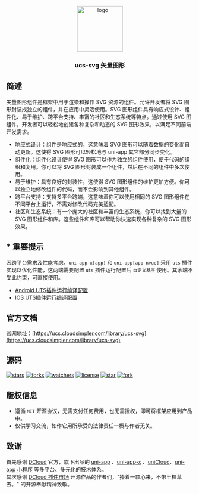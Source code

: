 <p align="center"><img alt="logo" src="https://ucs.cloudsimpler.com/logo/svg.svg" width="123"></p>
<h3 align="center">ucs-svg 矢量图形</h3>

## 简述
矢量图形组件是框架中用于渲染和操作 SVG 资源的组件。允许开发者将 SVG 图形封装成独立的组件，并在应用中灵活使用。SVG 图形组件具有响应式设计、组件化、易于维护、跨平台支持、丰富的社区和生态系统等特点。通过使用 SVG 图组件，开发者可以轻松地创建各种复杂和动态的 SVG 图形效果，以满足不同前端开发需求。

- 响应式设计：组件是响应式的，这意味着 SVG 图形可以随着数据的变化而自动更新。这使得 SVG 图形可以轻松地与 uni-app 其它部分同步变化。
- 组件化：组件化设计使得 SVG 图形可以作为独立的组件使用，便于代码的组织和复用。你可以将 SVG 图形封装成一个组件，然后在不同的组件中多次使用。
- 易于维护：具有良好的封装性，这使得 SVG 图形组件的维护更加方便。你可以独立地修改组件的代码，而不会影响到其他组件。
- 跨平台支持：支持多平台跨端，这意味着你可以使用相同的 SVG 图形组件在不同平台上运行，不需对修改代码完美适配。
- 社区和生态系统：有一个庞大的社区和丰富的生态系统，你可以找到大量的 SVG 图形组件和库。这些组件和库可以帮助你快速实现各种复杂的 SVG 图形效果。

## * 重要提示
因跨平台需求及性能考虑，`uni-app-x[app]` 和 `uni-app[app-nvue]` 采用 `uts` 插件实现以优化性能，这两端需要配置 `uts` 插件运行配置后 `自定义基座` 使用。其余端不受此约束，可直接使用。  
- [Android UTS插件运行编译配置](https://uniapp.dcloud.net.cn/tutorial/run/uts-development-android.html)
- [IOS UTS插件运行编译配置](https://uniapp.dcloud.net.cn/tutorial/run/uts-development-ios.html)

## 官方文档
官网地址：[https://ucs.cloudsimpler.com/library/ucs-svg](https://ucs.cloudsimpler.com/library/ucs-svg)

## 源码
[![stars](https://img.shields.io/github/stars/cloudsimpler/uni-ucs-design?style=social)](https://github.com/cloudsimpler/uni-ucs-design/tree/master/uni_modules/ucs-svg)
[![forks](https://img.shields.io/github/forks/cloudsimpler/uni-ucs-design?style=social)](https://github.com/cloudsimpler/uni-ucs-design/tree/master/uni_modules/ucs-svg)
[![watchers](https://img.shields.io/github/watchers/cloudsimpler/uni-ucs-design?style=social)](https://github.com/cloudsimpler/uni-ucs-design/tree/master/uni_modules/ucs-svg)
[![license](https://img.shields.io/github/license/cloudsimpler/uni-ucs-design?style=social)](https://github.com/cloudsimpler/uni-ucs-design/tree/master/uni_modules/ucs-svg)
[![star](https://gitee.com/cloudsimpler/uni-ucs-design/badge/star.svg?theme=white)](https://gitee.com/cloudsimpler/uni-ucs-design/tree/master/uni_modules/ucs-svg)
[![fork](https://gitee.com/cloudsimpler/uni-ucs-design/badge/fork.svg?theme=white)](https://gitee.com/cloudsimpler/uni-ucs-design/tree/master/uni_modules/ucs-svg)

## 版权信息
- 遵循 `MIT` 开源协议，无需支付任何费用，也无需授权，即可将框架应用到产品中。
- 仅供学习交流，如作它用所承受的法律责任一概与作者无关。

## 致谢
首先感谢 [DCloud](https://www.dcloud.io/) 官方，旗下出品的 [uni-app](https://uniapp.dcloud.net.cn/) 、[uni-app-x](https://uniapp.dcloud.net.cn/uni-app-x/) 、[uniCloud](https://uniapp.dcloud.net.cn/uniCloud/)、[uni-app 小程序](https://nativesupport.dcloud.net.cn/README) 等多平台、多元化的技术体系。  
其次感谢 [DCloud 插件市场](https://ext.dcloud.net.cn/) 开源作品的作者们，"捧着一颗心来，不带半棵草去。" 的开源奉献精神致敬。
